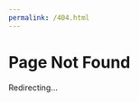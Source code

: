 ```yaml
---
permalink: /404.html
---
```


# Page Not Found

Redirecting...

<script>
    document.addEventListener('DOMContentLoaded', function () {
        const path = window.location.pathname.split('/').pop();
        if (path) {
            window.location.href = '';
            loadPage(path);
        } else {
            window.location.href = '';
        }
    });
</script>
